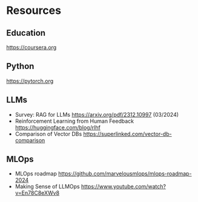 # Resources

## Education
https://coursera.org

## Python
https://pytorch.org

## LLMs
- Survey: RAG for LLMs https://arxiv.org/pdf/2312.10997 (03/2024)
- Reinforcement Learning from Human Feedback https://huggingface.com/blog/rlhf
- Comparison of Vector DBs https://superlinked.com/vector-db-comparison


## MLOps
- MLOps roadmap https://github.com/marvelousmlops/mlops-roadmap-2024
- Making Sense of LLMOps https://www.youtube.com/watch?v=En78C8eXWv8
